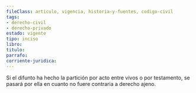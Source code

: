 ```yaml
---
fileClass: articulo, vigencia, historia-y-fuentes, codigo-civil
tags:
- derecho-civil
- derecho-privado
estado: vigente
tipo: inciso
libro:
titulo:
parrafo:
corriente-juridica:
---
```

Si el difunto ha hecho la partición por acto entre vivos o por testamento, se pasará por ella en cuanto no fuere contraria a derecho ajeno.